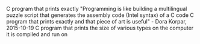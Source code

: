 C program that prints exactly "Programming is like building a multilingual puzzle
script that generates the assembly code (Intel syntax) of a C code
C program that prints exactly and that piece of art is useful" - Dora Korpar, 2015-10-19
C program that prints the size of various types on the computer it is compiled and run on
